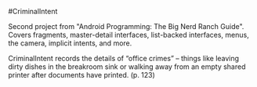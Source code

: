 #CriminalIntent
 
Second project from "Android Programming: The Big Nerd Ranch Guide". 
Covers fragments, master-detail interfaces, list-backed interfaces, menus, the camera, implicit intents,
and more.

CriminalIntent records the details of “office crimes” – things like leaving dirty dishes in the breakroom sink or walking away from an empty shared printer after documents have printed. (p. 123)